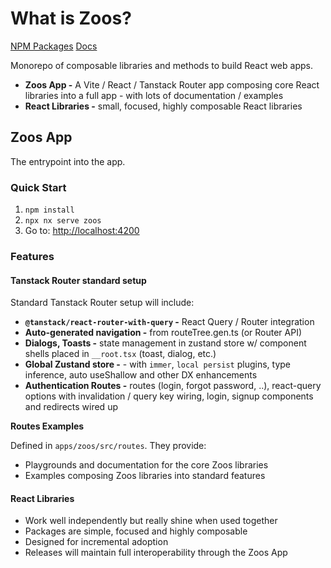 # What is Zoos?

[NPM Packages](https://www.npmjs.com/~alexryanterry)
[Docs](./docs)

Monorepo of composable libraries and methods to build React web apps.

- **Zoos App -** A Vite / React / Tanstack Router app composing core React libraries into a full app - with lots of documentation / examples
- **React Libraries -** small, focused, highly composable React libraries

## Zoos App

The entrypoint into the app.

### Quick Start

1. `npm install`
2. `npx nx serve zoos`
3. Go to: [http://localhost:4200](http://localhost:4200)

### Features

#### Tanstack Router standard setup

Standard Tanstack Router setup will include:

- **`@tanstack/react-router-with-query` -** React Query / Router integration
- **Auto-generated navigation -** from routeTree.gen.ts (or Router API)
- **Dialogs, Toasts -** state management in zustand store w/ component shells placed in `__root.tsx` (toast, dialog, etc.)
- **Global Zustand store -** - with `immer`, `local persist` plugins, type inference, auto useShallow and other DX enhancements
- **Authentication Routes -** routes (login, forgot password, ..), react-query options with invalidation / query key wiring, login, signup components and redirects wired up

**Routes Examples**

Defined in `apps/zoos/src/routes`. They provide:

- Playgrounds and documentation for the core Zoos libraries
- Examples composing Zoos libraries into standard features

#### React Libraries

- Work well independently but really shine when used together
- Packages are simple, focused and highly composable
- Designed for incremental adoption
- Releases will maintain full interoperability through the Zoos App
